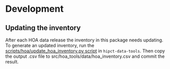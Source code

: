 # Development

## Updating the inventory

After each HOA data release the inventory in this package needs updating.
To generate an updated inventory, run the [scripts/hoa/update_hoa_inventory.py script](https://github.com/HiPCTProject/hipct-data-tools/blob/main/scripts/hoa/update_hoa_inventory.py) in `hipct-data-tools`.
Then copy the output .csv file to src/hoa_tools/data/hoa_inventory.csv and commit the result.
